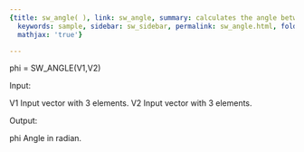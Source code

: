 ```yaml
---
{title: sw_angle( ), link: sw_angle, summary: calculates the angle between 2 vectors,
  keywords: sample, sidebar: sw_sidebar, permalink: sw_angle.html, folder: swfiles,
  mathjax: 'true'}

---
```

 
phi = SW_ANGLE(V1,V2)
 
Input:
 
V1    Input vector with 3 elements.
V2    Input vector with 3 elements.
 
Output:
 
phi   Angle in radian.
 

